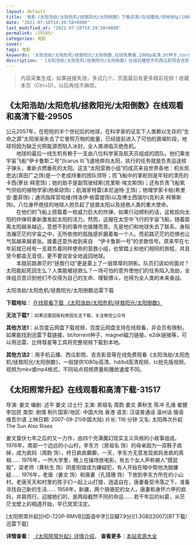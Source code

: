 ```yaml
---
layout: default
title: '电影《太阳浩劫/太阳危机/拯救阳光/太阳倒数》下载资源/在线播放/视频地址/1080p/高清/蓝光'
date: "2021-07-10T14:39:58+0800"
last_modified_at: "2021-07-10T14:39:58+0800"
permalink: /29505/
categories: 电影
cover:
tags: 电影
keywords: '太阳浩劫/太阳危机/拯救阳光/太阳倒数,在线免费看,1080p高清,bt种子,torrent,百度云盘,magnet,磁力链,迅雷下载资源'
description: '《太阳浩劫/太阳危机/拯救阳光/太阳倒数》在线云播放手机西瓜影院吉吉影音免费看，1080p高清bd/hd未删减完整版和tc抢先枪版，mkv/mp4格式，附带bt/torrent种子、magnet/磁力链、百度云盘、网盘资源迅雷下载链接'
---
```


>内容采集生成，如果链接失效，多试几个，页面最后有更多精彩视频！收藏本页（Ctrl+D)，以后再找不麻烦。


## 《太阳浩劫/太阳危机/拯救阳光/太阳倒数》在线观看和高清下载-29505

公元2057年，在短短的半个世纪后的地球，在科学家的证实下人类赖以生存的“生命之源”太阳渐渐失去了它普照万物的能量，已经提前进入了可怕的衰竭阶段，地球将因为缺乏光照能源而陷入冰封，全人类濒临灭绝危机。<br />　　地球的最后一线生机有赖于一支由八位科学家及航天员组成的团队。他们乘坐宇宙飞船&ldquo;伊卡鲁斯二号”(Icarus II)飞速地奔向太阳，执行的任务就是负责运送核子弹头，重新点燃垂死的太阳。这支&ldquo;太阳营救小组”的成员来自世界各地：机长凯恩达(真田广之饰)是一个老成持重的团队领导；而飞船中的掌舵则是年轻的漂亮的卡西(萝丝·拜恩饰)；她的助手是副驾驶经斯(克里斯&middot;埃文斯饰)；还有负责飞船氧气供给的植物学家(杨紫琼饰)；航海家特雷(本尼迪特·王饰)；物理学家卡帕(希里安&middot;墨菲饰)；通讯指挥官哈维(特洛伊&middot;格雷提饰)以及博士西瑞尔(克利夫&middot;柯蒂斯饰)。八位身怀绝技的地球人担负起了拯救太阳以及拯救人类的重大使命。<br />　　在他们的飞船上搭载着一枚威力巨大的炸弹，如果行动顺利的话，这枚投向太阳的炸弹将重新激发起太阳的活力。然而，这艘在太空中飞行的宇宙飞船，随着距离太阳越来越近，意想不到的事件也接踵而至。先是他们和地球失去了联系，身陷浩瀚茫茫的宇宙之中，无所依傍的孤独感折磨着每一个人。而前路茫茫的恐惧也让气氛越来越紧张。接着还意外收到来自　“伊卡鲁斯一号&rdquo;的求救信号。原来早在七年前就已经有一支肩负着同样使命的营救小组，也曾踏上和他们相同的旅程，并且至今都杳无音信，更不要说安全地返回地球。<br />　　本就前路渺茫的&ldquo;拯救行动”更是蒙上了一层厚厚的阴影。队员们该如何面对？太阳能起死回生么？人类能被拯救么？一场可怕的意外使他们的任务陷入浩劫，全体组员意识到他们不仅得为自己的生命、理智搏斗，也得为全人类的未来奋战。


太阳浩劫/太阳危机/拯救阳光/太阳倒数迅雷下载

**下载地址**： [在线观看下载 《太阳浩劫/太阳危机/拯救阳光/太阳倒数》](https://www.993dy.com//vod-detail-id-19160.html) 


**无法下载?**：`如果迅雷因版权原因无法下载，关注微信公众号 `

**其他方法1**：从百度云网盘下载视频，百度云网盘支持在线观看，非会员有限制，如果能找到迅雷下载链接、bt/torrent种子、magnet磁力链接、e2dk链接等，可以用迅雷、比特彗星等工具将完整视频下载到本地。

**其他方法2**：用手机云播、西瓜影院、吉吉影音等在线免费观看《太阳浩劫/太阳危机/拯救阳光/太阳倒数》，一般提供1080p高清、hd/bd高清视频、tc抢先版视频，视频为mkv或mp4格式，不同站点视频质量和播放速度不同。


## 《太阳照常升起》在线观看和高清下载-31517

导演: 姜文 编剧: 述平 姜文 过士行 主演: 房祖名 周韵 姜文 黄秋生 陈冲 孔维 崔健 李加民 类型: 剧情 制片国家/地区: 中国大陆 香港 语言: 汉语普通话 温州话 俄语 维吾尔语 上映日期: 2007-09-21(中国大陆) 片长: 116 分钟 又名: 太阳再次升起 The Sun Also Rises

姜文蛰伏七年之后的又一力作，由四个充满魔幻现实主义风格的小故事组成。 1976年，南部一个边远的小山村，李东方（房祖名 饰）的母亲因为一双鞋子疯掉，成为疯妈（周韵 饰），终日疯疯癫癫，一天，李东方无意发现疯妈发疯的真相…… 1976年，一所大学里，晚上在操场放电影，有五个女人声称被人“摸屁股”，梁老师（黄秋生 饰）阴差阳错成为嫌疑犯，有人开始在暗中帮他洗脱嫌疑…… 1976年，老唐（姜文 饰）和唐妻（孔镱珊 饰）下放到李东方所在的小山村。老唐天天和村里的孩子们一起上山打猎，逍遥自在，唐妻备受冷落之下，准备寻找自己新的生活…… 1958年，新疆，两个骑骆驼的女人，唐妻和身怀六甲的疯妈，并肩而行，迎接她们的，是两段截然不同的命运…… 若干年后的纠葛，从茫茫戈壁上的相遇开始，早已冥冥注定。


[太阳照常升起][HD-720P-RMVB][国语中字][豆瓣7.9分][1.3GB][2007][BT下载/迅雷下载]

**详情查看**： [《太阳照常升起》详情介绍](/movie/31517/)， **查看更多**：[本站资源大全](/movie/t/all/)

